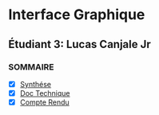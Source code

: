 # Interface Graphique

## Étudiant 3: Lucas Canjale Jr

### SOMMAIRE
- [x] [Synthése](CR/syntese.md)
- [x] [Doc Technique](CR/doc-technique.md)
- [x] [Compte Rendu](CR/cr-code.md)
